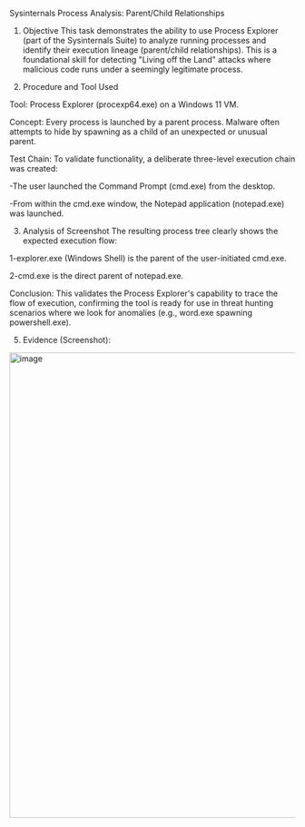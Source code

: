 Sysinternals Process Analysis: Parent/Child Relationships

1. Objective
This task demonstrates the ability to use Process Explorer (part of the Sysinternals Suite) to analyze running processes and identify their execution lineage (parent/child relationships). This is a foundational skill for detecting "Living off the Land" attacks where malicious code runs under a seemingly legitimate process.

2. Procedure and Tool Used
   
Tool: Process Explorer (procexp64.exe) on a Windows 11 VM.

Concept: Every process is launched by a parent process. Malware often attempts to hide by spawning as a child of an unexpected or unusual parent.

Test Chain: To validate functionality, a deliberate three-level execution chain was created:

   -The user launched the Command Prompt (cmd.exe) from the desktop.
   
   -From within the cmd.exe window, the Notepad application (notepad.exe) was launched.
   

3. Analysis of Screenshot
The resulting process tree clearly shows the expected execution flow:

1-explorer.exe (Windows Shell) is the parent of the user-initiated cmd.exe.

2-cmd.exe is the direct parent of notepad.exe.

Conclusion: This validates the Process Explorer's capability to trace the flow of execution, confirming the tool is ready for use in threat hunting scenarios where we look for anomalies (e.g., word.exe spawning powershell.exe).

5. Evidence (Screenshot):

<img width="1131" height="820" alt="image" src="https://github.com/user-attachments/assets/a576f86e-82ad-497c-a52c-03738ac20532" />
